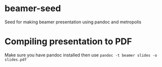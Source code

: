 # beamer-seed
Seed for making beamer presentation using pandoc and metropolis

# Compiling presentation to PDF
Make sure you have pandoc installed then use
```pandoc -t beamer slides -o slides.pdf ```